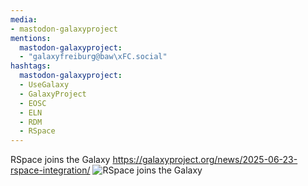 ```yaml
---
media:
- mastodon-galaxyproject
mentions:
  mastodon-galaxyproject:
  - "galaxyfreiburg@baw\xFC.social"
hashtags:
  mastodon-galaxyproject:
  - UseGalaxy
  - GalaxyProject
  - EOSC
  - ELN
  - RDM
  - RSpace
---
```

RSpace joins the Galaxy
https://galaxyproject.org/news/2025-06-23-rspace-integration/
![RSpace joins the Galaxy](https://github.com/user-attachments/assets/91ee71e7-9db9-40b0-a3fe-ff0fae6f4c55)